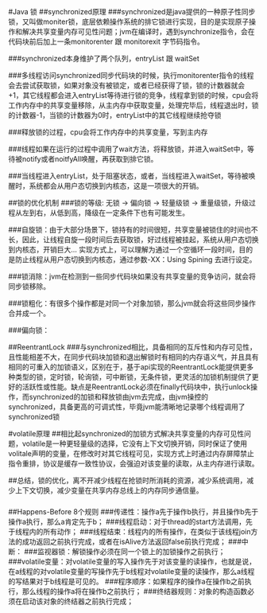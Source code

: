 #Java 锁
##synchronized原理
###synchronized是java提供的一种原子性同步锁，又叫做moniter锁，底层依赖操作系统的排它锁进行实现，目的是实现原子操作和解决共享变量内存可见性问题；jvm在编译时，遇到synchronize指令，会在代码块前后加上一条monitorenter 跟 monitorexit 字节码指令。

###synchronized本身维护了两个队列，entryList 跟 waitSet

###多线程访问synchronized同步代码块的时候，执行monitorenter指令的线程会去尝试获取锁，如果对象没有被锁定，或者已经获得了锁，锁的计数器就会+1，其它线程都会进入entryList等待进行锁的竞争，线程拿到锁的时候，cpu会将工作内存中的共享变量移除，从主内存中获取变量，处理完毕后，线程退出时，锁的计数器-1，当锁的计数器为0时，entryList中的其它线程继续抢夺锁

###释放锁的过程，cpu会将工作内存中的共享变量，写到主内存

###线程如果在运行的过程中调用了wait方法，将释放锁，并进入waitSet中，等待被notify或者noitfyAll唤醒，再获取到排它锁。

###当线程进入entryList，处于阻塞状态，或者，当线程进入waitSet，等待被唤醒时，系统都会从用户态切换到内核态，这是一项很大的开销。

##锁的优化机制
###锁的等级: 无锁 -> 偏向锁 -> 轻量级锁 -> 重量级锁，升级过程从左到右，从低到高，降级在一定条件下也有可能发生。

###自旋锁：由于大部分场景下，锁持有的时间很短，共享变量被锁住的时间也不长，因此，让线程自旋一段时间后去获取锁，好过线程被挂起，系统从用户态切换到内核态，开销巨大... 实现方式上，可以理解为通过一个空循环一段时间，目的是防止线程从用户态切换到内核态，通过参数-XX：Using Spining 去进行设定。

###锁消除：jvm在检测到一些同步代码块如果没有共享变量的竞争访问，就会将同步锁移除。

###锁粗化：有很多个操作都是对同一个对象加锁，那么jvm就会将这些同步操作合并成一个。

###偏向锁：

##ReentrantLock
###与synchronized相比，具备相同的互斥性和内存可见性，且性能相差不大，在同步代码块加锁和退出解锁时有相同的内存语义气，并且具有相同的可重入的加锁语义，区别在于，基于api实现的ReentrantLock能提供更多种类型的锁，定时锁，轮询锁，可中断锁，无条件锁，更灵活的加锁机制提供了更好的活跃性或性能。缺点是ReentrantLock必须在finally代码块中，执行unlock操作，而synchronized的加锁和释放锁由jvm去完成，由jvm操控的synchronized，具备更高的可调式性，毕竟jvm能清晰地记录哪个线程调用了synchronized锁

#volatile原理
##相比起synchronized的加锁方式解决共享变量的内存可见性问题，volatile是一种更轻量级的选择，它没有上下文切换开销，同时保证了使用volitale声明的变量，在修改时对其它线程可见，实现方式上时通过内存屏障禁止指令重排，协议是缓存一致性协议，会强迫对该变量的读取，从主内存进行读取。

##总结，锁的优化，离不开减少线程在抢锁时所消耗的资源，减少系统调用，减少上下文切换，减少变量在共享内存总线上的内存同步通信量。

###

##Happens-Before 8个规则
###传递性：操作a先于操作b执行，并且操作b先于操作a执行，那么a肯定先于b；
###线程启动：对于thread的start方法调用，先于线程内的所有动作；
###线程结束：线程内的所有操作，在类似于该线程join方法的成功返回之前执行完成，或者在isAlive方法返回false前执行完成；
###中断：
###监视器锁：解锁操作必须在同一个锁上的加锁操作之前执行；
###volatile变量：对volatile变量的写入操作先于对该变量的读操作，也就是说，在a线程的对volatile变量的写操作先于b线程对volatile变量的读操作，那么a线程的写结果对于b线程是可见的。
###程序顺序：如果程序的操作a在操作b之前执行，那么线程的操作a将在操作b之前执行；
###终结器规则：对象的构造函数必须在启动该对象的终结器之前执行完成；
